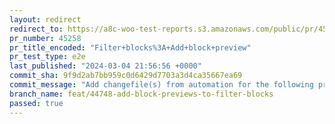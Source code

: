 ```yaml
---
layout: redirect
redirect_to: https://a8c-woo-test-reports.s3.amazonaws.com/public/pr/45258/e2e/index.html
pr_number: 45258
pr_title_encoded: "Filter+blocks%3A+Add+block+preview"
pr_test_type: e2e
last_published: "2024-03-04 21:56:56 +0000"
commit_sha: 9f9d2ab7bb959c0d6429d7703a3d4ca35667ea69
commit_message: "Add changefile(s) from automation for the following project(s): wooco…"
branch_name: feat/44748-add-block-previews-to-filter-blocks
passed: true
---
```

